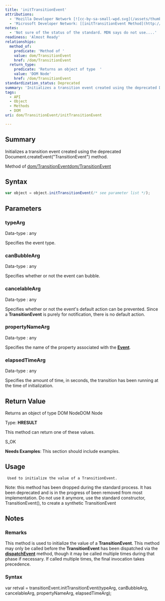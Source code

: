 ```yaml
---
title: 'initTransitionEvent'
attributions:
  - 'Mozilla Developer Network [![cc-by-sa-small-wpd.svg](/assets/thumb/8/8c/cc-by-sa-small-wpd.svg/120px-cc-by-sa-small-wpd.svg.png)](http://creativecommons.org/licenses/by-sa/3.0/us/): [[TransitionEvent.initTransitionEvent](https://developer.mozilla.org/en-US/docs/Web/API/TransitionEvent.initTransitionEvent) Article]'
  - 'Microsoft Developer Network: [[initTransitionEvent Method](http://msdn.microsoft.com/en-us/library/ie/hh772141(v=vs.85).aspx) Article]'
notes:
  - 'Not sure of the status of the standard. MDN says do not use....'
readiness: 'Almost Ready'
relationships:
  method_of:
    predicate: 'Method of '
    value: dom/TransitionEvent
    href: /dom/TransitionEvent
  return_type:
    predicate: 'Returns an object of type  '
    value: 'DOM Node'
    href: /dom/TransitionEvent
standardization_status: Deprecated
summary: 'Initializes a transition event created using the deprecated Document.createEvent(&quot;TransitionEvent&quot;) method.'
tags:
  - API
  - Object
  - Methods
  - DOM
uri: dom/TransitionEvent/initTransitionEvent

---
```

## Summary

Initializes a transition event created using the deprecated Document.createEvent(&quot;TransitionEvent&quot;) method.

Method of [dom/TransitionEvent](/dom/TransitionEvent)[dom/TransitionEvent](/dom/TransitionEvent)

## Syntax

``` js
var object = object.initTransitionEvent(/* see parameter list */);
```

## Parameters

### typeArg

 Data-type
:   any

 Specifies the event type.

### canBubbleArg

 Data-type
:   any

 Specifies whether or not the event can bubble.

### cancelableArg

 Data-type
:   any

 Specifies whether or not the event's default action can be prevented. Since a **TransitionEvent** is purely for notification, there is no default action.

### propertyNameArg

 Data-type
:   any

 Specifies the name of the property associated with the [**Event**](/dom/Event).

### elapsedTimeArg

 Data-type
:   any

 Specifies the amount of time, in seconds, the transition has been running at the time of initialization.

## Return Value

Returns an object of type DOM NodeDOM Node

Type: **HRESULT**

This method can return one of these values.

S\_OK

**Needs Examples**: This section should include examples.

## Usage

     Used to initialize the value of a TransitionEvent.

Note: this method has been dropped during the standard process. It has been deprecated and is in the progress of been removed from most implementation. Do not use it anymore, use the standard constructor, TransitionEvent(), to create a synthetic TransitionEvent

## Notes

### Remarks

This method is used to initialize the value of a **TransitionEvent**. This method may only be called before the **TransitionEvent** has been dispatched via the [**dispatchEvent**](/dom/EventTarget/dispatchEvent) method, though it may be called multiple times during that phase if necessary. If called multiple times, the final invocation takes precedence.

### Syntax

var retval = transitionEvent.initTransitionEvent(typeArg, canBubbleArg, cancelableArg, propertyNameArg, elapsedTimeArg);
